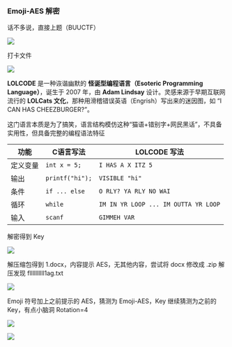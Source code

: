 ### Emoji-AES 解密

话不多说，直接上题（BUUCTF）

![](https://pic1.imgdb.cn/item/6875b14e58cb8da5c8ae5a8f.png)

打卡文件

![](https://pic1.imgdb.cn/item/6875b16858cb8da5c8ae5a92.png)

**LOLCODE** 是一种诙谐幽默的 **怪诞型编程语言（Esoteric Programming Language）**，诞生于 2007 年，由 **Adam Lindsay** 设计。灵感来源于早期互联网流行的 **LOLCats 文化**，那种用滑稽错误英语（Engrish）写出来的迷因图，如 “I CAN HAS CHEEZBURGER?”。

这门语言本质是为了搞笑，语言结构模仿这种“猫语+错别字+网民黑话”，不具备实用性，但具备完整的编程语法特征

| 功能     | C语言写法       | LOLCODE 写法                         |
| -------- | --------------- | ------------------------------------ |
| 定义变量 | `int x = 5;`    | `I HAS A X ITZ 5`                    |
| 输出     | `printf("hi");` | `VISIBLE "hi"`                       |
| 条件     | `if ... else`   | `O RLY? YA RLY NO WAI`               |
| 循环     | `while`         | `IM IN YR LOOP ... IM OUTTA YR LOOP` |
| 输入     | `scanf`         | `GIMMEH VAR`                         |

解密得到 Key

![](https://pic1.imgdb.cn/item/6875b1ad58cb8da5c8ae5d80.png)

解压缩包得到 1.docx，内容提示 AES，无其他内容，尝试将 docx 修改成 .zip 解压发现 fllllllllll1ag.txt

![](https://pic1.imgdb.cn/item/6875b1ec58cb8da5c8ae5ffb.png)

Emoji 符号加上之前提示的 AES，猜测为 Emoji-AES，Key 继续猜测为之前的 Key，有点小脑洞 Rotation=4

![](https://pic1.imgdb.cn/item/6875b23958cb8da5c8ae6272.png)

![](https://pic1.imgdb.cn/item/6875b25b58cb8da5c8ae63fd.png)